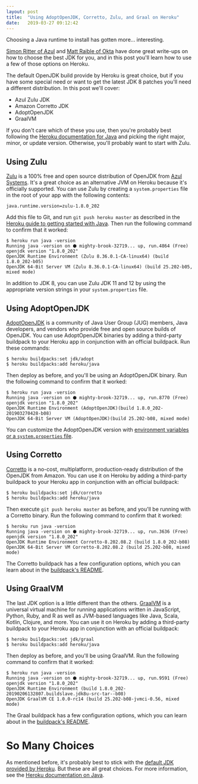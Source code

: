 ```yaml
---
layout: post
title:  "Using AdoptOpenJDK, Corretto, Zulu, and Graal on Heroku"
date:   2019-03-27 09:12:42
---
```


Choosing a Java runtime to install has gotten more... interesting.

[Simon Ritter of Azul](https://www.azul.com/eliminating-java-update-confusion/) and [Matt Raible of Okta](https://developer.okta.com/blog/2019/01/16/which-java-sdk) have done great write-ups on how to choose the best JDK for you, and in this post you'll learn how to use a few of those options on Heroku.

The default OpenJDK build provide by Heroku is great choice, but if you have some special need or want to get the latest JDK 8 patches you'll need a different distribution. In this post we'll cover:

* Azul Zulu JDK
* Amazon Corretto JDK
* AdoptOpenJDK
* GraalVM

If you don't care which of these you use, then you're probably best following the [Heroku documentation for Java](https://devcenter.heroku.com/articles/java-support) and picking the right major, minor, or update version. Otherwise, you'll probably want to start with Zulu.

## Using Zulu

[Zulu](https://www.azul.com/downloads/zulu/) is a 100% free and open source distribution of OpenJDK from [Azul Systems](https://www.azul.com/). It's a great choice as an alternative JVM on Heroku because it's officially supported. You can use Zulu by creating a `system.properties` file in the root of your app with the following contents:

```
java.runtime.version=zulu-1.8.0_202
```

Add this file to Git, and run `git push heroku master` as described in the [Heroku guide to getting started with Java](https://devcenter.heroku.com/articles/getting-started-with-java). Then run the following command to confirm that it worked:

```
$ heroku run java -version
Running java -version on ⬢ mighty-brook-32719... up, run.4864 (Free)
openjdk version "1.8.0_202"
OpenJDK Runtime Environment (Zulu 8.36.0.1-CA-linux64) (build 1.8.0_202-b05)
OpenJDK 64-Bit Server VM (Zulu 8.36.0.1-CA-linux64) (build 25.202-b05, mixed mode)
```

In addition to JDK 8, you can use Zulu JDK 11 and 12 by using the appropriate version strings in your `system.properties` file.

## Using AdoptOpenJDK

[AdoptOpenJDK](https://adoptopenjdk.net) is a community of Java User Group (JUG) members, Java developers, and vendors who provide free and open source builds of OpenJDK. You can use AdoptOpenJDK binaries by adding a third-party buildpack to your Heroku app in conjunction with an official buildpack. Run these commands:

```
$ heroku buildpacks:set jdk/adopt
$ heroku buildpacks:add heroku/java
```

Then deploy as before, and you'll be using an AdoptOpenJDK binary. Run the following command to confirm that it worked:

```
$ heroku run java -version
Running java -version on ⬢ mighty-brook-32719... up, run.8770 (Free)
openjdk version "1.8.0_202"
OpenJDK Runtime Environment (AdoptOpenJDK)(build 1.8.0_202-201903270428-b08)
OpenJDK 64-Bit Server VM (AdoptOpenJDK)(build 25.202-b08, mixed mode)
```

You can customize the AdoptOpenJDK version with [environment variables or a `system.properties` file](https://github.com/jkutner/adoptopenjdk-buildpack#customizing).

## Using Corretto

[Corretto](https://docs.aws.amazon.com/corretto/index.html) is a no-cost, multiplatform, production-ready distribution of the OpenJDK from Amazon. You can use it on Heroku by adding a third-party buildpack to your Heroku app in conjunction with an official buildpack:

```
$ heroku buildpacks:set jdk/corretto
$ heroku buildpacks:add heroku/java
```

Then execute `git push heroku master` as before, and you'll be running with a Corretto binary. Run the following command to confirm that it worked:

```
$ heroku run java -version
Running java -version on ⬢ mighty-brook-32719... up, run.3636 (Free)
openjdk version "1.8.0_202"
OpenJDK Runtime Environment Corretto-8.202.08.2 (build 1.8.0_202-b08)
OpenJDK 64-Bit Server VM Corretto-8.202.08.2 (build 25.202-b08, mixed mode)
```

The Corretto buildpack has a few configuration options, which you can learn about in the [buildpack's README](https://github.com/jkutner/corretto-buildpack).

## Using GraalVM

The last JDK option is a little different than the others. [GraalVM](https://www.graalvm.org/) is a universal virtual machine for running applications written in JavaScript, Python, Ruby, and R as well as JVM-based languages like Java, Scala, Kotlin, Clojure, and more. You can use it on Heroku by adding a third-party buildpack to your Heroku app in conjunction with an official buildpack:

```
$ heroku buildpacks:set jdk/graal
$ heroku buildpacks:add heroku/java
```

Then deploy as before, and you'll be using GraalVM. Run the following command to confirm that it worked:

```
$ heroku run java -version
Running java -version on ⬢ mighty-brook-32719... up, run.9591 (Free)
openjdk version "1.8.0_202"
OpenJDK Runtime Environment (build 1.8.0_202-20190206132807.buildslave.jdk8u-src-tar--b08)
OpenJDK GraalVM CE 1.0.0-rc14 (build 25.202-b08-jvmci-0.56, mixed mode)
```

The Graal buildpack has a few configuration options, which you can learn about in the [buildpack's README](https://github.com/jkutner/graal-buildpack).

# So Many Choices

As mentioned before, it's probably best to stick with the [default JDK provided by Heroku](https://devcenter.heroku.com/articles/java-support). But these are all great choices. For more information, see the [Heroku documentation on Java](https://devcenter.heroku.com/categories/java-support).
